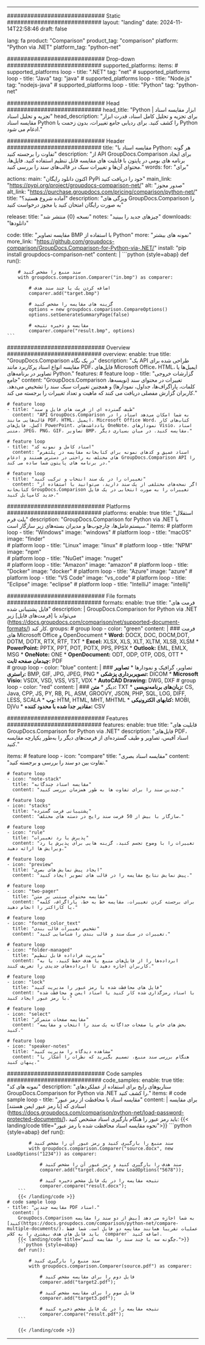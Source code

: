 
---
############################# Static ############################
layout: "landing"
date: 2024-11-14T22:58:46
draft: false

lang: fa
product: "Comparison"
product_tag: "comparison"
platform: "Python via .NET"
platform_tag: "python-net"

############################# Drop-down ############################
supported_platforms:
  items:
    # supported_platforms loop
    - title: ".NET"
      tag: "net"
    # supported_platforms loop
    - title: "Java"
      tag: "java"
    # supported_platforms loop
    - title: "Node.js"
      tag: "nodejs-java"
    # supported_platforms loop
    - title: "Python"
      tag: "python-net"

############################# Head ############################
head_title: "Python ابزار مقایسه اسناد | تجزیه و تحلیل اسناد"
head_description: "برای تجزیه و تحلیل کامل اسناد، قدرت ابزار مقایسه اسناد Python را کشف کنید. برای ردیابی جامع تغییرات، بدون زحمت با Python ادغام می شود."

############################# Header ############################
title: "مقایسه اسناد با Python: هر گونه تفاوت را برجسته کنید"
description: "از API GroupDocs.Comparison برای ایجاد برنامه های بومی در پایتون با قابلیت های مقایسه قابل تنظیم استفاده کنید. فایل‌ها، محتوای آن‌ها و تغییرات سبک در قالب‌های سند را بررسی کنید."
words:
  for: "برای"

actions:
  main: "اکنون دانلود رایگان PyPi خود را دریافت کنید"
  main_link: "https://pypi.org/project/groupdocs-comparison-net/"
  alt: "صدور مجوز"
  alt_link: "https://purchase.groupdocs.com/pricing/comparison/python-net/"
  title: "آماده شروع هستید؟"
  description: "ویژگی های GroupDocs.Comparison را به صورت رایگان امتحان کنید یا مجوز درخواست کنید"

release:
  title: "نسخه {0} منتشر شد"
  notes: "چیزهای جدید را ببینید"
  downloads: "دانلودها"

code:
  title: "مقایسه تصاویر BMP با استفاده از Python"
  more: "نمونه های بیشتر"
  more_link: "https://github.com/groupdocs-comparison/GroupDocs.Comparison-for-Python-via-.NET/"
  install: "pip install groupdocs-comparison-net"
  content: |
    ```python {style=abap}
    def run():

        # سند منبع را مشخص کنید
        with groupdocs.comparison.Comparer("in.bmp") as comparer:

            # اضافه کردن یک یا چند سند هدف
            comparer.add("target.bmp")

            # گزینه های مقایسه را مشخص کنید
            options = new groupdocs.comparison.CompareOptions()
            options.setGenerateSummaryPage(false)

            # مقایسه و ذخیره نتیجه
            comparer.compare("result.bmp", options)
    ```

############################# Overview ############################
overview:
  enable: true
  title: "GroupDocs.Comparison در یک نگاه"
  description: "یک API طراحی شده برای مقایسه انواع اسناد پرکاربرد مانند PDF، فایل‌های Microsoft Office، HTML، ایمیل‌ها یا تصاویر در برنامه‌های Python."
  features:
    # feature loop
    - title: "گزارشات خروجی جامع"
      content: "GroupDocs.Comparison تغییرات در محتوای سند (نویسه‌ها، کلمات، پاراگراف‌ها، جداول، نمودارها) و همچنین تغییرات سبک سند را تشخیص می‌دهد. کاربران گزارش مفصلی دریافت می کنند که ماهیت و تعداد تغییرات را برجسته می کند."

    # feature loop
    - title: "طیف گسترده ای از فرمت های فایل و سند"
      content: "API GroupDocs.Comparison به شما امکان می‌دهد اسناد را در قالب‌هایی مانند PDF، HTML، ایمیل، Microsoft Office Word، کتاب‌های کار اکسل، فایل‌های PowerPoint، یادداشت‌های OneNote، نمودارهای Visio، اسناد متنی، JPEG، PNG، GIF، تصاویر BMP، مقایسه کنید. در میان بسیاری دیگر."

    # feature loop
    - title: "اسناد کامل و نمونه کد"
      content: "اسناد عمیق و کدهای نمونه برای کتابخانه مقایسه در پلتفرم های مختلف به راحتی در دسترس هستند و ادغام GroupDocs.Comparison API را در برنامه های پایتون شما ساده می کند."

    # feature loop
    - title: "تغییرات را در یک سند انتخاب و ترکیب کنید"
      content: "اگر نسخه‌های مختلفی از یک سند دارید، می‌توانید با استفاده از کتابخانه GroupDocs.Comparison تغییرات را به صورت انتخابی در یک فایل جدید کامپایل کنید."

############################# Platforms ############################
platforms:
  enable: true
  title: "استقلال پلت فرم"
  description: "GroupDocs.Comparison for Python via .NET با سیستم‌عامل‌ها، چارچوب‌ها و مدیران بسته‌های زیر سازگار است."
  items:
    # platform loop
    - title: "Windows"
      image: "windows"
    # platform loop
    - title: "macOS"
      image: "finder"      
    # platform loop
    - title: "Linux"
      image: "linux"
    # platform loop
    - title: "NPM"
      image: "npm"  
    # platform loop
    - title: "NuGet"
      image: "nuget"      
    # platform loop
    - title: "Amazon"
      image: "amazon"
    # platform loop
    - title: "Docker"
      image: "docker"
    # platform loop
    - title: "Azure"
      image: "azure"
    # platform loop
    - title: "VS Code"
      image: "vs_code"
    # platform loop
    - title: "Eclipse"
      image: "eclipse"
    # platform loop
    - title: "IntelliJ"
      image: "intellij"

############################# File formats ############################
formats:
  enable: true
  title: "فرمت های فایل پشتیبانی شده"
  description: |
    GroupDocs.Comparison for Python via .NET می‌تواند با [فرمت‌های فایل] زیر (https://docs.groupdocs.com/comparison/net/supported-document-formats/) کار کند.
  groups:
    # group loop
    - color: "green"
      content: |
        ### فرمت های Microsoft Office و OpenDocument
        * **Word:** DOCX, DOC, DOCM,DOT, DOTM, DOTX, RTX, RTF, TXT
        * **Excel:** XLSX, XLS, XLT, XLTM, XLSB, XLSM
        * **PowerPoint:** PPTX, PPT, POT, POTX, PPS, PPSX
        * **Outlook:** EML, EMLX, MSG
        * **OneNote:** ONE
        * **OpenDocument:** ODT, ODP, OTP, ODS, OTT
        * **چیدمان صفحه ثابت:** PDF        
    # group loop
    - color: "blue"
      content: |
        ### تصاویر، گرافیک و نمودارها
        * **تصاویر راستری:** BMP, GIF, JPG, JPEG, PNG
        * **تصویربرداری پزشکی:** DICOM
        * **Microsoft Visio:** VSDX, VSD, VSS, VST, VDX
        * **AutoCAD Drawing:** DWG, DXF
      # group loop
    - color: "red"
      content: |
        ### دیگر
        * **متن:** TXT
        * **زبان‌های برنامه‌نویسی:** CS, Java, CPP, JS, PY, RB, PL, ASM, GROOVY, JSON, PHP, SQL, LOG, DIFF, LESS, SCALA
        * **وب:** HTM, HTML, MHT, MHTML
        * **کتابهای الکترونیکی:** MOBI, DjVu
        * **مقادیر جدا شده با محدود کننده:** CSV

############################# Features ############################
features:
  enable: true
  title: "قابلیت های GroupDocs.Comparison for Python via .NET"
  description: "فایل‌های PDF، اسناد آفیس، تصاویر و طیف گسترده‌ای از فرمت‌های دیگر را به‌طور یکپارچه مقایسه کنید."

  items:
    # feature loop
    - icon: "compare"
      title: "مقایسه اسناد بصری"
      content: "تفاوت بین دو سند را بررسی و برجسته کنید."

    # feature loop
    - icon: "note-stack"
      title: "مقایسه اسناد چندگانه"
      content: "چندین سند را برای تفاوت ها به طور همزمان بررسی کنید."

    # feature loop
    - icon: "stacks"
      title: "پشتیبانی فرمت گسترده"
      content: "سازگار با بیش از 50 فرمت سند رایج در دسته های مختلف."

    # feature loop
    - icon: "rule"
      title: "پذیرش یا رد تغییرات"
      content: "تغییرات را با وضوح تجسم کنید، گزینه هایی برای پذیرش یا رد ویرایش ها ارائه دهید."

    # feature loop
    - icon: "preview"
      title: "ایجاد پیش نمایش های بصری"
      content: "پیش نمایش نتایج مقایسه را در قالب های تصویر ایجاد کنید."

    # feature loop
    - icon: "two-pager"
      title: "مقایسه محتوای مبتنی بر متن"
      content: "برای برجسته کردن تغییرات، مقایسه خط به خط، پاراگراف، کلمه یا کاراکتر را انجام دهید."

    # feature loop
    - icon: "format_color_text"
      title: "تشخیص تغییرات قالب بندی"
      content: "تغییرات در سبک سند و قالب بندی را شناسایی کنید."

    # feature loop
    - icon: "folder-managed"
      title: "مدیریت فراداده قابل تنظیم"
      content: "ابرداده‌ها را از فایل‌های منبع یا هدف حفظ کنید، یا به کاربران اجازه دهید تا ابرداده‌های جدیدی را تعریف کنند."

    # feature loop
    - icon: "lock"
      title: "فایل های محافظت شده با رمز عبور را مدیریت کنید"
      content: "با اسناد رمزگذاری شده کار کنید یا اسناد ایمن و محافظت شده با رمز عبور ایجاد کنید."

    # feature loop
    - icon: "select"
      title: "مقایسه صفحات متمرکز"
      content: "بخش های خاص یا صفحات جداگانه یک سند را انتخاب و مقایسه کنید."

    # feature loop
    - icon: "speaker-notes"
      title: "مشاهده دیدگاه را مدیریت کنید"
      content: "هنگام بررسی سند منبع، تصمیم بگیرید که نظرات را آشکار یا پنهان کنید."

############################# Code samples ############################
code_samples:
  enable: true
  title: "نمونه های کد"
  description: "سناریوهای رایج برای استفاده از عملکردهای GroupDocs.Comparison for Python via .NET را کشف کنید."
  items:
    # code sample loop
    - title: "مقایسه اسناد با محافظت از رمز عبور"
      content: |
        برای مقایسه اسنادی که [با رمز عبور ایمن هستند] (https://docs.groupdocs.com/comparison/python-net/load-password-protected-documents/)، باید رمز عبور را هنگام بارگیری اسناد مشخص کنید:
        {{< landing/code title="نحوه مقایسه اسناد محافظت شده با رمز عبور">}}
        ```python {style=abap}
        def run():

            # سند منبع را بارگیری کنید و رمز عبور آن را مشخص کنید
            with groupdocs.comparison.Comparer("source.docx", new LoadOptions("1234")) as comparer:

                # سند هدف را بارگیری کنید و رمز عبور آن را مشخص کنید
                comparer.add("target.docx", new LoadOptions("5678"));

                # نتیجه مقایسه را در یک فایل مشخص ذخیره کنید
                comparer.compare("result.docx");
        ```
        {{< /landing/code >}}
    # code sample loop
    - title: "مقایسه چندین PDF اسناد."
      content: |
        GroupDocs.Comparison به شما اجازه می دهد [بیش از دو سند را مقایسه کنید](https://docs.groupdocs.com/comparison/python-net/compare-multiple-documents/). عملیات تقریبا همانند مقایسه دو فایل است. شما فقط باید فایل های هدف بیشتری را به کلاس `comparer` اضافه کنید.
        {{< landing/code title="چگونه سه یا چند سند را مقایسه کنیم.">}}
        ```python {style=abap}
        def run():

            # سند منبع را بارگیری کنید
            with groupdocs.comparison.Comparer(source.pdf") as comparer:

                # فایل دوم را برای مقایسه مشخص کنید
                comparer.add("target2.pdf");

                # فایل سوم را برای مقایسه مشخص کنید
                comparer.add("target3.pdf");

                # نتیجه مقایسه را در یک فایل مشخص ذخیره کنید
                comparer.compare("result.pdf");
        ```

        {{< /landing/code >}}

---